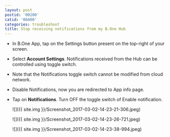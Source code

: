 ```yaml
---
layout: post
postid: '00200'
catid: '00400'
categories: troubleshoot
title: Stop receiving notifications from my B.One Hub
---
```


* In B.One App, tap on the Settings button present on the top-right of your screen.

* Select **Account Settings**. Notifications received from the Hub can be controlled using toggle switch.

* Note that the Notifications toggle switch cannot be modified from cloud network.

* Disable Notifications, now you are redirected to App info page.

* Tap on **Notifications**. Turn OFF the toggle switch of Enable notification.

    ![]({{ site.img }}/Screenshot_2017-03-02-14-23-21-306.jpeg)

    ![]({{ site.img }}/Screenshot_2017-03-02-14-23-26-721.jpeg)

    ![]({{ site.img }}/Screenshot_2017-03-02-14-23-38-994.jpeg)